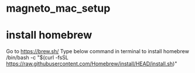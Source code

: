 # magneto_mac_setup
# install homebrew 

Go to https://brew.sh/
Type below command in terminal to install homebrew
/bin/bash -c "$(curl -fsSL https://raw.githubusercontent.com/Homebrew/install/HEAD/install.sh)"
